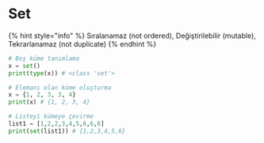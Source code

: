 # Set

{% hint style="info" %}
Sıralanamaz (not ordered), Değiştirilebilir (mutable), Tekrarlanamaz (not duplicate)
{% endhint %}

```python
# Boş küme tanımlama
x = set()
print(type(x)) # <class 'set'>

# Elemanı olan küme oluşturma
x = {1, 2, 3, 3, 4}
print(x) # {1, 2, 3, 4}

# Listeyi kümeye çevirme
list1 = [1,2,2,3,4,5,6,6,6]
print(set(list1)) # {1,2,3,4,5,6}
```
